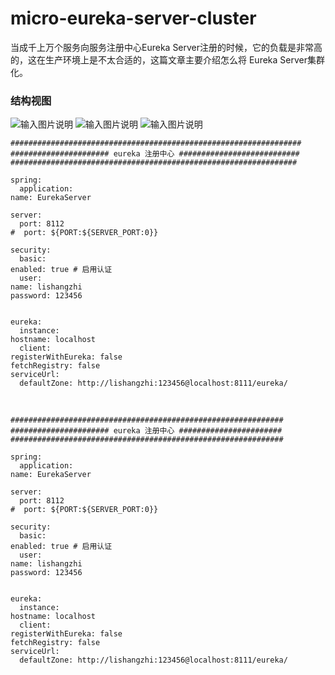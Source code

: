 # micro-eureka-server-cluster 
当成千上万个服务向服务注册中心Eureka Server注册的时候，它的负载是非常高的，这在生产环境上是不太合适的，这篇文章主要介绍怎么将    Eureka Server集群化。

###  结构视图
![输入图片说明](https://git.oschina.net/uploads/images/2017/0904/180428_4566e4e6_1468963.png "eureka-3.png")
![输入图片说明](https://git.oschina.net/uploads/images/2017/0904/175315_f45e33da_1468963.png "eureka-1.png")
![输入图片说明](https://git.oschina.net/uploads/images/2017/0904/175324_79b781ee_1468963.png "eureka-2.png")



    #################################################################
    ###################### eureka 注册中心 ###########################
    ################################################################
    
    spring:
      application:
    name: EurekaServer
    
    server:
      port: 8112
    #  port: ${PORT:${SERVER_PORT:0}}
    
    security:
      basic:
    enabled: true # 启用认证
      user:
    name: lishangzhi
    password: 123456
    
    
    eureka:  
      instance: 
    hostname: localhost
      client: 
    registerWithEureka: false
    fetchRegistry: false   
    serviceUrl: 
      defaultZone: http://lishangzhi:123456@localhost:8111/eureka/

<br>

    #############################################################
    ###################### eureka 注册中心 #######################
    #############################################################
    
    spring:
      application:
    name: EurekaServer
    
    server:
      port: 8112
    #  port: ${PORT:${SERVER_PORT:0}}
    
    security:
      basic:
    enabled: true # 启用认证
      user:
    name: lishangzhi
    password: 123456
    
    
    eureka:  
      instance: 
    hostname: localhost
      client: 
    registerWithEureka: false
    fetchRegistry: false   
    serviceUrl: 
      defaultZone: http://lishangzhi:123456@localhost:8111/eureka/

    


    




